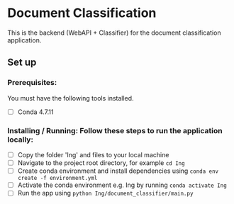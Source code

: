 # Document Classification

This is the backend (WebAPI + Classifier) for the document classification application.

## Set up
### Prerequisites:
You must have the following tools installed.
- [ ] Conda 4.7.11

### Installing / Running: Follow these steps to run the application locally:
- [ ] Copy the folder 'Ing' and files to your local machine
- [ ] Navigate to the project root directory, for example `cd Ing`
- [ ] Create conda environment and install dependencies using `conda env create -f environment.yml`
- [ ] Activate the conda environment e.g. Ing by running `conda activate Ing`
- [ ] Run the app using `python Ing/document_classifier/main.py`
